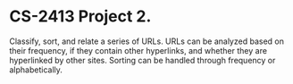 # CS-2413 Project 2.

Classify, sort, and relate a series of URLs. URLs can be analyzed based on their frequency, if they contain other hyperlinks, and whether they are hyperlinked by other sites. Sorting can be handled through frequency or alphabetically.

